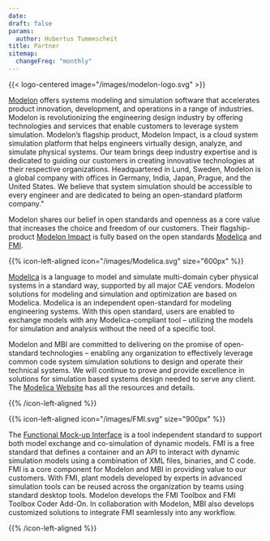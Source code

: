 ```yaml
---
date:
draft: false
params:
  author: Hubertus Tummescheit
title: Partner
sitemap:
  changeFreq: "monthly"
---
```


{{< logo-centered image="/images/modelon-logo.svg" >}}

[Modelon](https://www.modelon.com) offers systems modeling and simulation software that accelerates product innovation, development, and operations in a range of industries. Modelon is revolutionizing the engineering design industry by offering technologies and services that enable customers to leverage system simulation. Modelon’s flagship product, Modelon Impact, is a cloud system simulation platform that helps engineers virtually design, analyze, and simulate physical systems. Our team brings deep industry expertise and is dedicated to guiding our customers in creating innovative technologies at their respective organizations. Headquartered in Lund, Sweden, Modelon is a global company with offices in Germany, India, Japan, Prague, and the United States. We believe that system simulation should be accessible to every engineer and are dedicated to being an open-standard platform company."

Modelon shares our belief in open standards and openness as a core value that increases the choice and freedom of our customers. Their flagship-product [Modelon Impact](/tools/modelica/) is fully based on the open standards [Modelica](https://modelica.org) and [FMI](https://fmi-standard.org).

{{% icon-left-aligned icon="/images/Modelica.svg" size="600px" %}}

[Modelica](https://modelica.org) is a language to model and simulate multi-domain cyber physical systems in a standard way, supported by all major CAE vendors. Modelon solutions for modeling and simulation and optimization are based on Modelica. Modelica is an independent open-standard for modeling engineering systems. With this open standard, users are enabled to exchange models with any Modelica-compliant tool – utilizing the models for simulation and analysis without the need of a specific tool.

Modelon and MBI are committed to delivering on the promise of open-standard technologies –  enabling any organization to effectively leverage common code system simulation solutions to design and operate their technical systems. We will continue to prove and provide excellence in solutions for simulation based systems design needed to serve any client.
 The [Modelica Website](https://modelica.org) has all the resources and details.

{{% /icon-left-aligned %}}

{{% icon-left-aligned icon="/images/FMI.svg" size="900px" %}}

The [Functional Mock-up Interface](https://fmi-standard.org) is a tool independent standard to support both model exchange and co-simulation of dynamic models. FMI is a free standard that defines a container and an API to interact with dynamic simulation models using a combination of XML files, binaries, and C code. FMI is a core component for Modelon and MBI in providing value to our customers. With FMI, plant models developed by experts in advanced simulation tools can be reused across the organization by teams using standard desktop tools. Modelon develops the FMI Toolbox and FMI Toolbox Coder Add-On. In collaboration with Modelon, MBI also develops customized solutions to integrate FMI seamlessly into any workflow.

{{% /icon-left-aligned %}}






